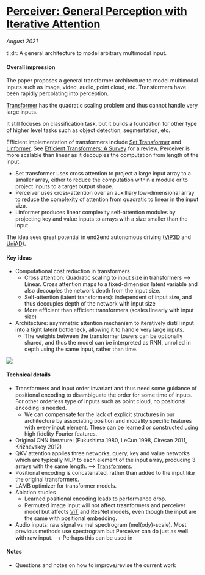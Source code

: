 # [Perceiver: General Perception with Iterative Attention](https://arxiv.org/abs/2103.03206)

_August 2021_

tl;dr: A general architecture to model arbitrary multimodal input. 

#### Overall impression
The paper proposes a general transformer architecture to model multimodal inputs such as image, video, audio, point cloud, etc. Transformers have been rapidly percolating into perception.

[Transformer](transformer.md) has the quadratic scaling problem and thus cannot handle very large inputs.

It still focuses on classification task, but it builds a foundation for other type of higher level tasks such as object detection, segmentation, etc.

Efficient implementation of transformers include [Set Transformer](set_transformer.md) and [Linformer](linformer.md). See [Efficient Transformers: A Survey](https://arxiv.org/abs/2009.06732) for a review. Perceiver is more scalable than linear as it decouples the computation from length of the input.

- Set transformer uses cross attention to project a large input array to a smaller array, either to reduce the computation within a module or to project inputs to a target output shape. 
- Perceiver uses cross-attention over an auxilliary low-dimensional array to reduce the complexity of attention from quadratic to linear in the input size.
- Linformer produces linear complexity self-attention modules by projecting key and value inputs to arrays with a size smaller than the input.


The idea sees great potential in end2end autonomous driving ([ViP3D](vip3d.md) and [UniAD](uniad.md)).

#### Key ideas
- Computational cost reduction in transformers
	- Cross attention: Quadratic scaling to input size in transformers --> Linear. Cross attention maps to a fixed-dimension latent variable and also decouples the network depth from the input size.
	- Self-attention (latent transformers): independent of input size, and thus decouples depth of the network with input size
	- More efficient than efficient transformers (scales linearly with input size)
- Architecture: asymmetric attention mechanism to iteratively distill input into a tight latent bottleneck, allowing it to handle very large inputs. 
	- The weights between the transformer towers can be optionally shared, and thus the model can be interpreted as RNN, unrolled in depth using the same input, rather than time.

![](https://miro.medium.com/max/1400/1*41GYOpmCItZMxO4V7U4FGw.jpeg)

#### Technical details
- Transformers and input order invariant and thus need some guidance of positional encoding to disambiguate the order for some time of inputs. For other orderless type of inputs such as point cloud, no positional encoding is needed. 
	- We can compensate for the lack of explicit structures in our architecture by associating position and modality specific features with every input element. These can be learned or constructed using high fidelity Fourier features. 
- Original CNN literature: (Fukushima 1980, LeCun 1998, Ciresan 2011, Krizhevskey 2012)
- QKV attention applies three networks, query, key and value networks which are typically MLP to each element of the input array, producing 3 arrays with the same length. --> [Transformers](transformer.md).
- Positional encoding is concatenated, rather than added to the input like the original transformers.
- LAMB optimizer for transformer models.
- Ablation studies
	- Learned positional encoding leads to performance drop.
	- Permuted image input will not affect trasnformers and perceiver model but affects [ViT](vit.md) and ResNet models, even though the input are the same with positional embedding.
- Audio inputs: raw signal vs mel spectrogram (mel(ody)-scale). Most previous methods use spectrogram but Perceiver can do just as well with raw input. --> Perhaps this can be used in 

#### Notes
- Questions and notes on how to improve/revise the current work  


